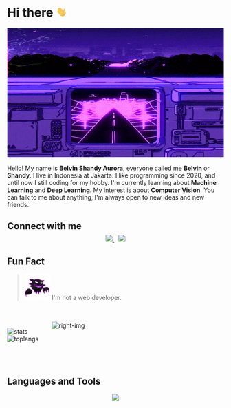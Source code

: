# Hi there <img src="images/wave.gif" width="25px">

<p align="center">
    <img src="images/retro-road.gif" alt="test-welcome" width="1000px" height="300px"/>
</p>

Hello! My name is **Belvin Shandy Aurora**, everyone called me **Belvin** or **Shandy**. I live in Indonesia at Jakarta. I like programming since 2020, and until now I still coding for my hobby. I'm currently learning about **Machine Learning** and **Deep Learning**. My interest is about **Computer Vision**. You can talk to me about anything, I'm always open to new ideas and new friends.

## Connect with me
<p align="center" style="margin: -10px 0 30px">
  <a href="https://www.instagram.com/vin.bel" style="margin-right:10px">
    <img src="https://skillicons.dev/icons?i=instagram" />
  </a>
  <a href="https://www.linkedin.com/in/belshandy/">
    <img src="https://skillicons.dev/icons?i=linkedin" />
  </a>
</p>

## Fun Fact
> <img src="images/haunter.gif" alt="pokemon" width="60" height="60"> I'm not a web developer.

<br/>
<br/>

<img align="right" src="images/wong.gif" alt="right-img" width="400px"/>

![stats](https://github-readme-stats.vercel.app/api?username=dizzyme09&theme=bear&show_icons=true&count_private=true)
![toplangs](https://github-readme-stats.vercel.app/api/top-langs/?username=dizzyme09&theme=bear&layout=compact&hide=html,jupyter%notebook,css,Javascript,Shell) 

<br />
<br />

## Languages and Tools
<p align="center">
  <img src="https://skillicons.dev/icons?i=python,c,cpp,java,javascript,php,astro,django,nodejs,react,express,mysql,mongodb,firebase,netlify,vscode,github,figma,tensorflow">
</p>